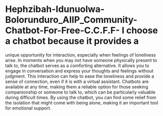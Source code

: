 # Hephzibah-Idunuolwa-Bolorunduro_AIIP_Community-Chatbot-For-Free-C.C.F.F- I choose a chatbot because it provides a
unique opportunity for interaction, especially when feelings of loneliness arise. In moments when you may not have someone
physically present to talk to, the chatbot serves as a comforting alternative. It allows
you to engage in conversation and express your thoughts and feelings without
judgment. This interaction can help to ease the loneliness and provide a sense of
connection, even if it is with a virtual assistant. Chatbots are available at any
time, making them a reliable option for those seeking companionship or someone to talk
to, which can be particularly valuable during difficult times. By using the chatbot, you can
find some relief from the isolation that might come with being alone, making it an
important tool for emotional support.

